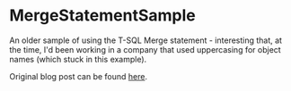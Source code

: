 # MergeStatementSample
An older sample of using the T-SQL Merge statement - interesting that, at the time, I'd been working in a company that used uppercasing for object names (which stuck in this example).

Original blog post can be found <a href="https://bearandhammer.net/2016/04/12/t-sql-merge-completely-overlooked/" target="_blank">here</a>.